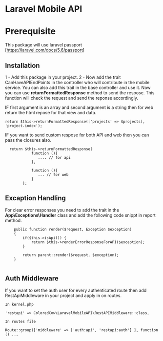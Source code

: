# Laravel Mobile API

# Prerequisite

This package will use laravel passport [https://laravel.com/docs/5.6/passport]


## Installation

1 - Add this package in your project. 
2 - Now add the trait CanHaveAPIEndPoints in the controller who will contribute in the mobile service. You can also add this trait in the base controller and use it. Now you can use **returnFormattedResponse** method to send the respose. This function will check the request and send the reponse accordingly.

IF first argument is an array and second argument is a string then for web return the html repose for that view and data. 

```
return $this->returnFormattedResponse(['projects' => $projects], 'project.index');

```

IF you want to send custom respose for both API and web then you can pass the closures also. 

```
  return $this->returnFormattedResponse(
            function (){
               .... // for api
            },
            
            function (){
               ... // for web
            }
        );
```

## Excaption Handling 

For clear error responses you need to add the trait in the **App\Exceptions\Handler** class and add the following code snippt in report method. 

```
    public function render($request, Exception $exception)
    {
        if($this->isApi()) {
            return $this->renderErrorResponseForAPI($exception);
        }
        
        return parent::render($request, $exception);
    }
    
```


## Auth Middleware

If you want to set the auth user for every authenticated route then add RestApiMiddleware in your project and apply in on routes. 

```
In kernel.php

'restapi' => ColoredCow\LaravelMobileAPI\RestAPIMiddleware::class,

In routes file 

Route::group(['middleware' => ['auth:api', 'restapi:auth'] ], function () ...

```
